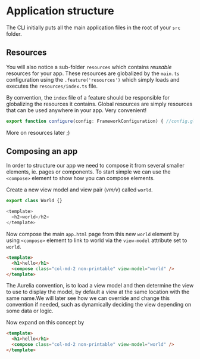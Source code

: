 # Application structure

The CLI initially puts all the main application files in the root of your `src` folder. 

## Resources

You will also notice a sub-folder `resources` which contains *reusable* resources for your app. These resources are globalized by the `main.ts` configuration using the `.feature('resources')` which simply loads and executes the `resources/index.ts` file.

By convention, the `index` file of a feature should be responsible for globalizing the resources it contains. Global resources are simply resources that can be used anywhere in your app. Very convenient!

```ts
export function configure(config: FrameworkConfiguration) { //config.globalResources([]);}
```

More on resources later ;)

## Composing an app

In order to structure our app we need to compose it from several smaller elements, ie. pages or components. To start simple we can use the `<compose>` element to show how you can compose elements.

Create a new view model and view pair (*vm/v*) called `world`.

```ts
export class World {}
```

```ts
<template>
  <h2>world</h2>
</template>
```

Now compose the main `app.html` page from this new `world` element by using `<compose>` element to link to world via the `view-model` attribute set to `world`. 

```html
<template>
  <h1>hello</h1>
  <compose class="col-md-2 non-printable" view-model="world" />
</template>
```

The Aurelia convention, is to load a view model and then determine the view to use to display the model, by default a view at the same location with the same name.We will later see how we can override and change this convention if needed, such as dynamically deciding the view depending on some data or logic.

Now expand on this concept by 

```html
<template>
  <h1>hello</h1>
  <compose class="col-md-2 non-printable" view-model="world" />
</template>
```














